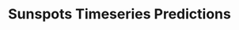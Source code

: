 ---
layout: page
title: Sunspots Timeseries Predictions
description: Undergraduate Project, IITK
img: 
importance: 10
category: projects
related_publications: false
---